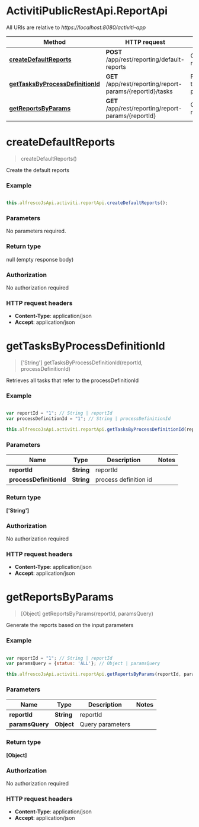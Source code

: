 # ActivitiPublicRestApi.ReportApi

All URIs are relative to *https://localhost:8080/activiti-app*

Method | HTTP request | Description
------------- | ------------- | -------------
[**createDefaultReports**](ReportApi.md#createDefaultReports) | **POST** /app/rest/reporting/default-reports | Create the default reports
[**getTasksByProcessDefinitionId**](ReportApi.md#getTasksByProcessDefinitionId) | **GET** /app/rest/reporting/report-params/{reportId}/tasks | Retrieves all tasks that refer to the processDefinitionId
[**getReportsByParams**](ReportApi.md#getReportsByParams) | **GET** /app/rest/reporting/report-params/{reportId} | Generate the reports

<a name="createDefaultReports"></a>
# **createDefaultReports**
> createDefaultReports()

Create the default reports

### Example
```javascript

this.alfrescoJsApi.activiti.reportApi.createDefaultReports();
```

### Parameters
No parameters required.

### Return type

null (empty response body)

### Authorization

No authorization required

### HTTP request headers

 - **Content-Type**: application/json
 - **Accept**: application/json

<a name="getTasksByProcessDefinitionId"></a>
# **getTasksByProcessDefinitionId**
> [&#39;String&#39;] getTasksByProcessDefinitionId(reportId, processDefinitionId)

Retrieves all tasks that refer to the processDefinitionId

### Example
```javascript

var reportId = "1"; // String | reportId
var processDefinitionId = "1"; // String | processDefinitionId

this.alfrescoJsApi.activiti.reportApi.getTasksByProcessDefinitionId(reportId, processDefinitionId);
```

### Parameters

Name | Type | Description  | Notes
------------- | ------------- | ------------- | -------------
 **reportId** | **String**| reportId |
 **processDefinitionId** | **String**| process definition id |

### Return type

**[&#39;String&#39;]**

### Authorization

No authorization required

### HTTP request headers

 - **Content-Type**: application/json
 - **Accept**: application/json

<a name="getReportsByParams"></a>
# **getReportsByParams**
> [Object] getReportsByParams(reportId, paramsQuery)

Generate the reports based on the input parameters

### Example
```javascript

var reportId = "1"; // String | reportId
var paramsQuery = {status: 'ALL'}; // Object | paramsQuery

this.alfrescoJsApi.activiti.reportApi.getReportsByParams(reportId, paramsQuery);
```

### Parameters

Name | Type | Description  | Notes
------------- | ------------- | ------------- | -------------
 **reportId** | **String**| reportId |
 **paramsQuery** | **Object**| Query parameters |

### Return type

**[Object]**

### Authorization

No authorization required

### HTTP request headers

 - **Content-Type**: application/json
 - **Accept**: application/json
